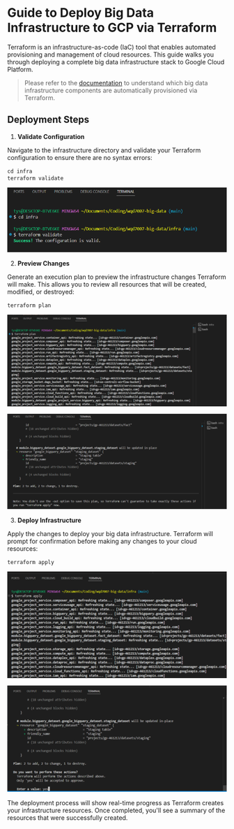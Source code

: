 # Guide to Deploy Big Data Infrastructure to GCP via Terraform

Terraform is an infrastructure-as-code (IaC) tool that enables automated provisioning and management of cloud resources. This guide walks you through deploying a complete big data infrastructure stack to Google Cloud Platform.

> Please refer to the [documentation](./README.md) to understand which big data infrastructure components are automatically provisioned via Terraform.

## Deployment Steps

1. **Validate Configuration**

Navigate to the infrastructure directory and validate your Terraform configuration to ensure there are no syntax errors:

```
cd infra
terraform validate
```

![](/images/terraform-validate.png)


2. **Preview Changes**

Generate an execution plan to preview the infrastructure changes Terraform will make. This allows you to review all resources that will be created, modified, or destroyed:

```
terraform plan
```

![](/images/terraform-plan1.png)

![](/images/terraform-plan2.png)

3. **Deploy Infrastructure**

Apply the changes to deploy your big data infrastructure. Terraform will prompt for confirmation before making any changes to your cloud resources:

```
terraform apply
```

![](/images/terraform-apply1.png)


![](/images/terraform-apply2.png)

The deployment process will show real-time progress as Terraform creates your infrastructure resources. Once completed, you'll see a summary of the resources that were successfully created.

